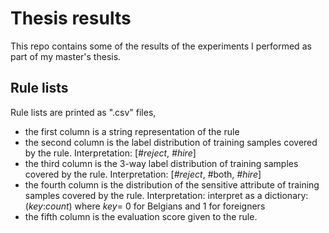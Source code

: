 # Thesis results
This repo contains some of the results of the experiments I performed as part of my master's thesis.

## Rule lists
Rule lists are printed as ".csv" files, 
- the first column is a string representation of the rule
- the second column is the label distribution of training samples covered by the rule.
  Interpretation: [_#reject_, _#hire_] 
- the third column is the 3-way label distribution of training samples covered by the rule.
  Interpretation: [_#reject_, #both, _#hire_] 
- the fourth column is the distribution of the sensitive attribute of training samples covered by the rule.
  Interpretation: interpret as a dictionary: (_key_:_count_) where _key_= 0 for Belgians and 1 for foreigners
- the fifth column is the evaluation score given to the rule.
